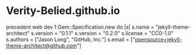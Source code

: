 # Verity-Belied.github.io
precedent web dev 1
Gem::Specification.new do |s|
  s.name          = "jekyll-theme-architect"
  s.version       = "0.1.1"
  s.version       = "0.2.0"
  s.license       = "CC0-1.0"
  s.authors       = ["Jason Long", "GitHub, Inc."]
  s.email         = ["opensource+jekyll-theme-architect@github.com"]
